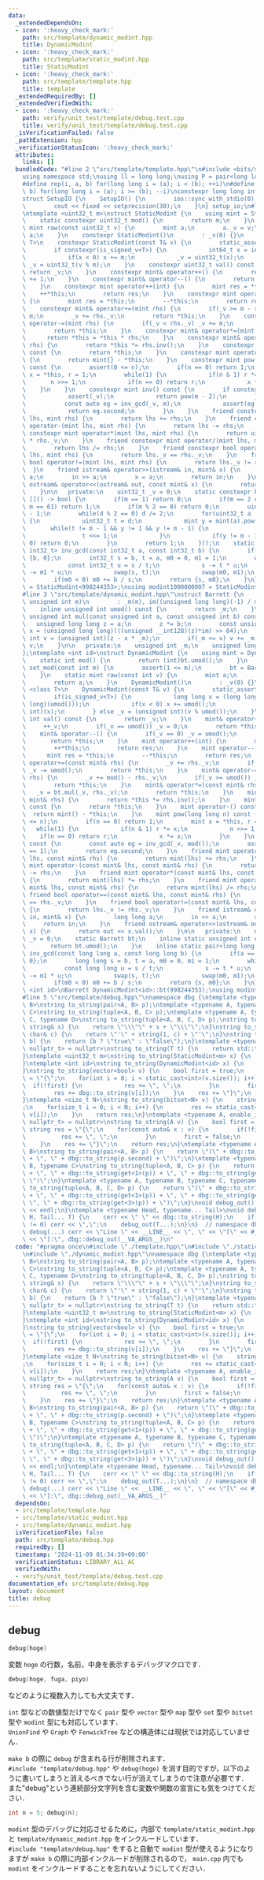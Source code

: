 ```yaml
---
data:
  _extendedDependsOn:
  - icon: ':heavy_check_mark:'
    path: src/template/dynamic_modint.hpp
    title: DynamicModint
  - icon: ':heavy_check_mark:'
    path: src/template/static_modint.hpp
    title: StaticModint
  - icon: ':heavy_check_mark:'
    path: src/template/template.hpp
    title: template
  _extendedRequiredBy: []
  _extendedVerifiedWith:
  - icon: ':heavy_check_mark:'
    path: verify/unit_test/template/debug.test.cpp
    title: verify/unit_test/template/debug.test.cpp
  _isVerificationFailed: false
  _pathExtension: hpp
  _verificationStatusIcon: ':heavy_check_mark:'
  attributes:
    links: []
  bundledCode: "#line 2 \"src/template/template.hpp\"\n#include <bits/stdc++.h>\n\
    using namespace std;\nusing ll = long long;\nusing P = pair<long long, long long>;\n\
    #define rep(i, a, b) for(long long i = (a); i < (b); ++i)\n#define rrep(i, a,\
    \ b) for(long long i = (a); i >= (b); --i)\nconstexpr long long inf = 4e18;\n\
    struct SetupIO {\n    SetupIO() {\n        ios::sync_with_stdio(0);\n        cin.tie(0);\n\
    \        cout << fixed << setprecision(30);\n    }\n} setup_io;\n#line 3 \"src/template/static_modint.hpp\"\
    \ntemplate <uint32_t m>\nstruct StaticModint {\n    using mint = StaticModint;\n\
    \    static constexpr uint32_t mod() {\n        return m;\n    }\n    static constexpr\
    \ mint raw(const uint32_t v) {\n        mint a;\n        a._v = v;\n        return\
    \ a;\n    }\n    constexpr StaticModint()\n        : _v(0) {}\n    template <class\
    \ T>\n    constexpr StaticModint(const T& v) {\n        static_assert(is_integral_v<T>);\n\
    \        if constexpr(is_signed_v<T>) {\n            int64_t x = int64_t(v % int64_t(m));\n\
    \            if(x < 0) x += m;\n            _v = uint32_t(x);\n        } else\
    \ _v = uint32_t(v % m);\n    }\n    constexpr uint32_t val() const {\n       \
    \ return _v;\n    }\n    constexpr mint& operator++() {\n        return *this\
    \ += 1;\n    }\n    constexpr mint& operator--() {\n        return *this -= 1;\n\
    \    }\n    constexpr mint operator++(int) {\n        mint res = *this;\n    \
    \    ++*this;\n        return res;\n    }\n    constexpr mint operator--(int)\
    \ {\n        mint res = *this;\n        --*this;\n        return res;\n    }\n\
    \    constexpr mint& operator+=(mint rhs) {\n        if(_v >= m - rhs._v) _v -=\
    \ m;\n        _v += rhs._v;\n        return *this;\n    }\n    constexpr mint&\
    \ operator-=(mint rhs) {\n        if(_v < rhs._v) _v += m;\n        _v -= rhs._v;\n\
    \        return *this;\n    }\n    constexpr mint& operator*=(mint rhs) {\n  \
    \      return *this = *this * rhs;\n    }\n    constexpr mint& operator/=(mint\
    \ rhs) {\n        return *this *= rhs.inv();\n    }\n    constexpr mint operator+()\
    \ const {\n        return *this;\n    }\n    constexpr mint operator-() const\
    \ {\n        return mint{} - *this;\n    }\n    constexpr mint pow(long long n)\
    \ const {\n        assert(0 <= n);\n        if(n == 0) return 1;\n        mint\
    \ x = *this, r = 1;\n        while(1) {\n            if(n & 1) r *= x;\n     \
    \       n >>= 1;\n            if(n == 0) return r;\n            x *= x;\n    \
    \    }\n    }\n    constexpr mint inv() const {\n        if constexpr(prime) {\n\
    \            assert(_v);\n            return pow(m - 2);\n        } else {\n \
    \           const auto eg = inv_gcd(_v, m);\n            assert(eg.first == 1);\n\
    \            return eg.second;\n        }\n    }\n    friend constexpr mint operator+(mint\
    \ lhs, mint rhs) {\n        return lhs += rhs;\n    }\n    friend constexpr mint\
    \ operator-(mint lhs, mint rhs) {\n        return lhs -= rhs;\n    }\n    friend\
    \ constexpr mint operator*(mint lhs, mint rhs) {\n        return uint64_t(lhs._v)\
    \ * rhs._v;\n    }\n    friend constexpr mint operator/(mint lhs, mint rhs) {\n\
    \        return lhs /= rhs;\n    }\n    friend constexpr bool operator==(mint\
    \ lhs, mint rhs) {\n        return lhs._v == rhs._v;\n    }\n    friend constexpr\
    \ bool operator!=(mint lhs, mint rhs) {\n        return lhs._v != rhs._v;\n  \
    \  }\n    friend istream& operator>>(istream& in, mint& x) {\n        long long\
    \ a;\n        in >> a;\n        x = a;\n        return in;\n    }\n    friend\
    \ ostream& operator<<(ostream& out, const mint& x) {\n        return out << x.val();\n\
    \    }\n\n   private:\n    uint32_t _v = 0;\n    static constexpr bool prime =\
    \ []() -> bool {\n        if(m == 1) return 0;\n        if(m == 2 or m == 7 or\
    \ m == 61) return 1;\n        if(m % 2 == 0) return 0;\n        uint32_t d = m\
    \ - 1;\n        while(d % 2 == 0) d /= 2;\n        for(uint32_t a : {2, 7, 61})\
    \ {\n            uint32_t t = d;\n            mint y = mint(a).pow(t);\n     \
    \       while(t != m - 1 && y != 1 && y != m - 1) {\n                y *= y;\n\
    \                t <<= 1;\n            }\n            if(y != m - 1 && t % 2 ==\
    \ 0) return 0;\n        }\n        return 1;\n    }();\n    static constexpr pair<int32_t,\
    \ int32_t> inv_gcd(const int32_t a, const int32_t b) {\n        if(a == 0) return\
    \ {b, 0};\n        int32_t s = b, t = a, m0 = 0, m1 = 1;\n        while(t) {\n\
    \            const int32_t u = s / t;\n            s -= t * u;\n            m0\
    \ -= m1 * u;\n            swap(s, t);\n            swap(m0, m1);\n        }\n\
    \        if(m0 < 0) m0 += b / s;\n        return {s, m0};\n    }\n};\nusing modint998244353\
    \ = StaticModint<998244353>;\nusing modint1000000007 = StaticModint<1000000007>;\n\
    #line 3 \"src/template/dynamic_modint.hpp\"\nstruct Barrett {\n    explicit Barrett(const\
    \ unsigned int m)\n        : _m(m), im((unsigned long long)(-1) / m + 1) {}\n\
    \    inline unsigned int umod() const {\n        return _m;\n    }\n    inline\
    \ unsigned int mul(const unsigned int a, const unsigned int b) const {\n     \
    \   unsigned long long z = a;\n        z *= b;\n        const unsigned long long\
    \ x = (unsigned long long)(((unsigned __int128)(z)*im) >> 64);\n        unsigned\
    \ int v = (unsigned int)(z - x * _m);\n        if(_m <= v) v += _m;\n        return\
    \ v;\n    }\n\n   private:\n    unsigned int _m;\n    unsigned long long im;\n\
    };\ntemplate <int id>\nstruct DynamicModint {\n    using mint = DynamicModint;\n\
    \    static int mod() {\n        return (int)bt.umod();\n    }\n    static void\
    \ set_mod(const int m) {\n        assert(1 <= m);\n        bt = Barrett(m);\n\
    \    }\n    static mint raw(const int v) {\n        mint a;\n        a._v = v;\n\
    \        return a;\n    }\n    DynamicModint()\n        : _v(0) {}\n    template\
    \ <class T>\n    DynamicModint(const T& v) {\n        static_assert(is_integral_v<T>);\n\
    \        if(is_signed_v<T>) {\n            long long x = (long long)(v % (long\
    \ long)(umod()));\n            if(x < 0) x += umod();\n            _v = (unsigned\
    \ int)(x);\n        } else _v = (unsigned int)(v % umod());\n    }\n    unsigned\
    \ int val() const {\n        return _v;\n    }\n    mint& operator++() {\n   \
    \     ++_v;\n        if(_v == umod()) _v = 0;\n        return *this;\n    }\n\
    \    mint& operator--() {\n        if(_v == 0) _v = umod();\n        --_v;\n \
    \       return *this;\n    }\n    mint operator++(int) {\n        mint res = *this;\n\
    \        ++*this;\n        return res;\n    }\n    mint operator--(int) {\n  \
    \      mint res = *this;\n        --*this;\n        return res;\n    }\n    mint&\
    \ operator+=(const mint& rhs) {\n        _v += rhs._v;\n        if(_v >= umod())\
    \ _v -= umod();\n        return *this;\n    }\n    mint& operator-=(const mint&\
    \ rhs) {\n        _v += mod() - rhs._v;\n        if(_v >= umod()) _v -= umod();\n\
    \        return *this;\n    }\n    mint& operator*=(const mint& rhs) {\n     \
    \   _v = bt.mul(_v, rhs._v);\n        return *this;\n    }\n    mint& operator/=(const\
    \ mint& rhs) {\n        return *this *= rhs.inv();\n    }\n    mint operator+()\
    \ const {\n        return *this;\n    }\n    mint operator-() const {\n      \
    \  return mint() - *this;\n    }\n    mint pow(long long n) const {\n        assert(0\
    \ <= n);\n        if(n == 0) return 1;\n        mint x = *this, r = 1;\n     \
    \   while(1) {\n            if(n & 1) r *= x;\n            n >>= 1;\n        \
    \    if(n == 0) return r;\n            x *= x;\n        }\n    }\n    mint inv()\
    \ const {\n        const auto eg = inv_gcd(_v, mod());\n        assert(eg.first\
    \ == 1);\n        return eg.second;\n    }\n    friend mint operator+(const mint&\
    \ lhs, const mint& rhs) {\n        return mint(lhs) += rhs;\n    }\n    friend\
    \ mint operator-(const mint& lhs, const mint& rhs) {\n        return mint(lhs)\
    \ -= rhs;\n    }\n    friend mint operator*(const mint& lhs, const mint& rhs)\
    \ {\n        return mint(lhs) *= rhs;\n    }\n    friend mint operator/(const\
    \ mint& lhs, const mint& rhs) {\n        return mint(lhs) /= rhs;\n    }\n   \
    \ friend bool operator==(const mint& lhs, const mint& rhs) {\n        return lhs._v\
    \ == rhs._v;\n    }\n    friend bool operator!=(const mint& lhs, const mint& rhs)\
    \ {\n        return lhs._v != rhs._v;\n    }\n    friend istream& operator>>(istream&\
    \ in, mint& x) {\n        long long a;\n        in >> a;\n        x = a;\n   \
    \     return in;\n    }\n    friend ostream& operator<<(ostream& out, const mint&\
    \ x) {\n        return out << x.val();\n    }\n\n   private:\n    unsigned int\
    \ _v = 0;\n    static Barrett bt;\n    inline static unsigned int umod() {\n \
    \       return bt.umod();\n    }\n    inline static pair<long long, long long>\
    \ inv_gcd(const long long a, const long long b) {\n        if(a == 0) return {b,\
    \ 0};\n        long long s = b, t = a, m0 = 0, m1 = 1;\n        while(t) {\n \
    \           const long long u = s / t;\n            s -= t * u;\n            m0\
    \ -= m1 * u;\n            swap(s, t);\n            swap(m0, m1);\n        }\n\
    \        if(m0 < 0) m0 += b / s;\n        return {s, m0};\n    }\n};\ntemplate\
    \ <int id>\nBarrett DynamicModint<id>::bt(998244353);\nusing modint = DynamicModint<-1>;\n\
    #line 5 \"src/template/debug.hpp\"\nnamespace dbg {\ntemplate <typename A, typename\
    \ B>\nstring to_string(pair<A, B> p);\ntemplate <typename A, typename B, typename\
    \ C>\nstring to_string(tuple<A, B, C> p);\ntemplate <typename A, typename B, typename\
    \ C, typename D>\nstring to_string(tuple<A, B, C, D> p);\nstring to_string(const\
    \ string& s) {\n    return \"\\\"\" + s + \"\\\"\";\n}\nstring to_string(const\
    \ char& c) {\n    return \"'\" + string(1, c) + \"'\";\n}\nstring to_string(bool\
    \ b) {\n    return (b ? \"true\" : \"false\");\n}\ntemplate <typename T, enable_if_t<is_arithmetic<T>::value,\
    \ nullptr_t> = nullptr>\nstring to_string(T t) {\n    return std::to_string(t);\n\
    }\ntemplate <uint32_t m>\nstring to_string(StaticModint<m> x) {\n    return std::to_string(x.val());\n\
    }\ntemplate <int id>\nstring to_string(DynamicModint<id> x) {\n    return std::to_string(x.val());\n\
    }\nstring to_string(vector<bool> v) {\n    bool first = true;\n    string res\
    \ = \"{\";\n    for(int i = 0; i < static_cast<int>(v.size()); i++) {\n      \
    \  if(!first) {\n            res += \", \";\n        }\n        first = false;\n\
    \        res += dbg::to_string(v[i]);\n    }\n    res += \"}\";\n    return res;\n\
    }\ntemplate <size_t N>\nstring to_string(bitset<N> v) {\n    string res = \"\"\
    ;\n    for(size_t i = 0; i < N; i++) {\n        res += static_cast<char>('0' +\
    \ v[i]);\n    }\n    return res;\n}\ntemplate <typename A, enable_if_t<!is_arithmetic<A>::value,\
    \ nullptr_t> = nullptr>\nstring to_string(A v) {\n    bool first = true;\n   \
    \ string res = \"{\";\n    for(const auto& x : v) {\n        if(!first) {\n  \
    \          res += \", \";\n        }\n        first = false;\n        res += dbg::to_string(x);\n\
    \    }\n    res += \"}\";\n    return res;\n}\ntemplate <typename A, typename\
    \ B>\nstring to_string(pair<A, B> p) {\n    return \"(\" + dbg::to_string(p.first)\
    \ + \", \" + dbg::to_string(p.second) + \")\";\n}\ntemplate <typename A, typename\
    \ B, typename C>\nstring to_string(tuple<A, B, C> p) {\n    return \"(\" + dbg::to_string(get<0>(p))\
    \ + \", \" + dbg::to_string(get<1>(p)) + \", \" + dbg::to_string(get<2>(p)) +\
    \ \")\";\n}\ntemplate <typename A, typename B, typename C, typename D>\nstring\
    \ to_string(tuple<A, B, C, D> p) {\n    return \"(\" + dbg::to_string(get<0>(p))\
    \ + \", \" + dbg::to_string(get<1>(p)) + \", \" + dbg::to_string(get<2>(p)) +\
    \ \", \" + dbg::to_string(get<3>(p)) + \")\";\n}\nvoid debug_out() {\n    cerr\
    \ << endl;\n}\ntemplate <typename Head, typename... Tail>\nvoid debug_out(Head\
    \ H, Tail... T) {\n    cerr << \" \" << dbg::to_string(H);\n    if(sizeof...(T)\
    \ != 0) cerr << \",\";\n    debug_out(T...);\n}\n}  // namespace dbg\n#define\
    \ debug(...) cerr << \"Line \" << __LINE__ << \", \" << \"[\" << #__VA_ARGS__\
    \ << \"]:\", dbg::debug_out(__VA_ARGS__)\n"
  code: "#pragma once\n#include \"./template.hpp\"\n#include \"./static_modint.hpp\"\
    \n#include \"./dynamic_modint.hpp\"\nnamespace dbg {\ntemplate <typename A, typename\
    \ B>\nstring to_string(pair<A, B> p);\ntemplate <typename A, typename B, typename\
    \ C>\nstring to_string(tuple<A, B, C> p);\ntemplate <typename A, typename B, typename\
    \ C, typename D>\nstring to_string(tuple<A, B, C, D> p);\nstring to_string(const\
    \ string& s) {\n    return \"\\\"\" + s + \"\\\"\";\n}\nstring to_string(const\
    \ char& c) {\n    return \"'\" + string(1, c) + \"'\";\n}\nstring to_string(bool\
    \ b) {\n    return (b ? \"true\" : \"false\");\n}\ntemplate <typename T, enable_if_t<is_arithmetic<T>::value,\
    \ nullptr_t> = nullptr>\nstring to_string(T t) {\n    return std::to_string(t);\n\
    }\ntemplate <uint32_t m>\nstring to_string(StaticModint<m> x) {\n    return std::to_string(x.val());\n\
    }\ntemplate <int id>\nstring to_string(DynamicModint<id> x) {\n    return std::to_string(x.val());\n\
    }\nstring to_string(vector<bool> v) {\n    bool first = true;\n    string res\
    \ = \"{\";\n    for(int i = 0; i < static_cast<int>(v.size()); i++) {\n      \
    \  if(!first) {\n            res += \", \";\n        }\n        first = false;\n\
    \        res += dbg::to_string(v[i]);\n    }\n    res += \"}\";\n    return res;\n\
    }\ntemplate <size_t N>\nstring to_string(bitset<N> v) {\n    string res = \"\"\
    ;\n    for(size_t i = 0; i < N; i++) {\n        res += static_cast<char>('0' +\
    \ v[i]);\n    }\n    return res;\n}\ntemplate <typename A, enable_if_t<!is_arithmetic<A>::value,\
    \ nullptr_t> = nullptr>\nstring to_string(A v) {\n    bool first = true;\n   \
    \ string res = \"{\";\n    for(const auto& x : v) {\n        if(!first) {\n  \
    \          res += \", \";\n        }\n        first = false;\n        res += dbg::to_string(x);\n\
    \    }\n    res += \"}\";\n    return res;\n}\ntemplate <typename A, typename\
    \ B>\nstring to_string(pair<A, B> p) {\n    return \"(\" + dbg::to_string(p.first)\
    \ + \", \" + dbg::to_string(p.second) + \")\";\n}\ntemplate <typename A, typename\
    \ B, typename C>\nstring to_string(tuple<A, B, C> p) {\n    return \"(\" + dbg::to_string(get<0>(p))\
    \ + \", \" + dbg::to_string(get<1>(p)) + \", \" + dbg::to_string(get<2>(p)) +\
    \ \")\";\n}\ntemplate <typename A, typename B, typename C, typename D>\nstring\
    \ to_string(tuple<A, B, C, D> p) {\n    return \"(\" + dbg::to_string(get<0>(p))\
    \ + \", \" + dbg::to_string(get<1>(p)) + \", \" + dbg::to_string(get<2>(p)) +\
    \ \", \" + dbg::to_string(get<3>(p)) + \")\";\n}\nvoid debug_out() {\n    cerr\
    \ << endl;\n}\ntemplate <typename Head, typename... Tail>\nvoid debug_out(Head\
    \ H, Tail... T) {\n    cerr << \" \" << dbg::to_string(H);\n    if(sizeof...(T)\
    \ != 0) cerr << \",\";\n    debug_out(T...);\n}\n}  // namespace dbg\n#define\
    \ debug(...) cerr << \"Line \" << __LINE__ << \", \" << \"[\" << #__VA_ARGS__\
    \ << \"]:\", dbg::debug_out(__VA_ARGS__)"
  dependsOn:
  - src/template/template.hpp
  - src/template/static_modint.hpp
  - src/template/dynamic_modint.hpp
  isVerificationFile: false
  path: src/template/debug.hpp
  requiredBy: []
  timestamp: '2024-11-09 01:34:39+09:00'
  verificationStatus: LIBRARY_ALL_AC
  verifiedWith:
  - verify/unit_test/template/debug.test.cpp
documentation_of: src/template/debug.hpp
layout: document
title: debug
---
```


## debug

```cpp
debug(hoge)
```

変数 `hoge` の行数，名前，中身を表示するデバッグマクロです．<br>

```cpp
debug(hoge, fuga, piyo)
```

などのように複数入力しても大丈夫です．

`int` 型などの数値型だけでなく `pair` 型や `vector` 型や `map` 型や `set` 型や `bitset` 型や `modint` 型にも対応しています．<br>
`UnionFind` や `Graph` や `FenwickTree` などの構造体には現状では対応していません．

`make b` の際に `debug` が含まれる行が削除されます．<br>
`#include "template/debug.hpp"` や `debug(hoge)` を消す目的ですが，以下のように書いてしまうと消えるべきでない行が消えてしまうので注意が必要です．<br>
また"debug"という連続部分文字列を含む変数や関数の宣言にも気をつけてください．

```cpp
int n = 5; debug(n);
```

`modint` 型のデバッグに対応させるために，内部で `template/static_modint.hpp` と `template/dynamic_modint.hpp` をインクルードしています．<br>
`#include "template/debug.hpp"` をすると自動で `modint` 型が使えるようになりますが `make b` の際に内部インクルードが削除されるので， `main.cpp` 内でも `modint` をインクルードすることを忘れないようにしてください．